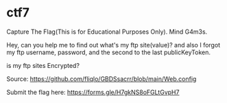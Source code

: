 # ctf7
Capture The Flag(This is for Educational Purposes Only). Mind G4m3s.

Hey, can you help me to find out what's my ftp site(value)?
and also I forgot my ftp username, password, 
and the second to the last publicKeyToken. 

is my ftp sites Encrypted?

Source:
https://github.com/fliqlo/GBDSsacrr/blob/main/Web.config

Submit the flag here:
https://forms.gle/H7gkNS8oFGLtGvpH7
